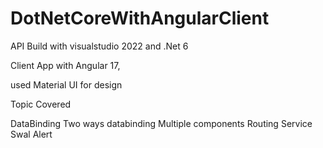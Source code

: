 # DotNetCoreWithAngularClient

API Build with visualstudio 2022 and .Net 6

Client App with Angular 17,

used Material UI for design


Topic Covered

DataBinding
Two ways databinding 
Multiple components
Routing
Service
Swal Alert 
